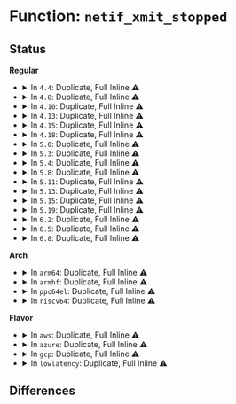 # Function: <code>netif_xmit_stopped</code>

## Status
<b>Regular</b>
<ul>
<li>
<details>
<summary>In <code>4.4</code>: Duplicate, Full Inline ⚠️</summary>

**Collision:** Static Duplication

**Inline:** Full

**Transformation:** False

**Instances:**

```
In drivers/net/virtio_net.c (0)
Location: include/linux/netdevice.h:2712
Inline: True
```
```
In net/core/dev.c (0)
Location: include/linux/netdevice.h:2712
Inline: True
```
```
In net/core/netpoll.c (0)
Location: include/linux/netdevice.h:2712
Inline: True
```
```
In net/sched/sch_generic.c (0)
Location: include/linux/netdevice.h:2712
Inline: True
```
</details>
</li>
<li>
<details>
<summary>In <code>4.8</code>: Duplicate, Full Inline ⚠️</summary>

**Collision:** Static Duplication

**Inline:** Full

**Transformation:** False

**Instances:**

```
In drivers/net/virtio_net.c (0)
Location: include/linux/netdevice.h:2935
Inline: True
```
```
In net/core/dev.c (0)
Location: include/linux/netdevice.h:2935
Inline: True
```
```
In net/core/netpoll.c (0)
Location: include/linux/netdevice.h:2935
Inline: True
```
```
In net/sched/sch_generic.c (0)
Location: include/linux/netdevice.h:2935
Inline: True
```
</details>
</li>
<li>
<details>
<summary>In <code>4.10</code>: Duplicate, Full Inline ⚠️</summary>

**Collision:** Static Duplication

**Inline:** Full

**Transformation:** False

**Instances:**

```
In net/core/dev.c (0)
Location: include/linux/netdevice.h:2874
Inline: True
```
```
In net/core/netpoll.c (0)
Location: include/linux/netdevice.h:2874
Inline: True
```
```
In net/sched/sch_generic.c (0)
Location: include/linux/netdevice.h:2874
Inline: True
```
</details>
</li>
<li>
<details>
<summary>In <code>4.13</code>: Duplicate, Full Inline ⚠️</summary>

**Collision:** Static Duplication

**Inline:** Full

**Transformation:** False

**Instances:**

```
In net/core/dev.c (0)
Location: include/linux/netdevice.h:2901
Inline: True
```
```
In net/core/netpoll.c (0)
Location: include/linux/netdevice.h:2901
Inline: True
```
```
In net/sched/sch_generic.c (0)
Location: include/linux/netdevice.h:2901
Inline: True
```
</details>
</li>
<li>
<details>
<summary>In <code>4.15</code>: Duplicate, Full Inline ⚠️</summary>

**Collision:** Static Duplication

**Inline:** Full

**Transformation:** False

**Instances:**

```
In net/core/dev.c (0)
Location: include/linux/netdevice.h:2926
Inline: True
```
```
In net/core/netpoll.c (0)
Location: include/linux/netdevice.h:2926
Inline: True
```
```
In net/sched/sch_generic.c (0)
Location: include/linux/netdevice.h:2926
Inline: True
```
</details>
</li>
<li>
<details>
<summary>In <code>4.18</code>: Duplicate, Full Inline ⚠️</summary>

**Collision:** Static Duplication

**Inline:** Full

**Transformation:** False

**Instances:**

```
In net/core/dev.c (ffffffff8189479d)
Location: include/linux/netdevice.h:3035
Inline: True
Inline callers:
  - net/core/dev.c:generic_xdp_tx
  - net/core/dev.c:__dev_queue_xmit
  - net/core/dev.c:dev_hard_start_xmit
```
```
In net/core/netpoll.c (ffffffff818bf775)
Location: include/linux/netdevice.h:3035
Inline: True
Inline callers:
  - net/core/netpoll.c:netpoll_send_skb_on_dev
```
```
In net/sched/sch_generic.c (ffffffff818cc74f)
Location: include/linux/netdevice.h:3035
Inline: True
Inline callers:
  - net/sched/sch_generic.c:dev_watchdog
```
</details>
</li>
<li>
<details>
<summary>In <code>5.0</code>: Duplicate, Full Inline ⚠️</summary>

**Collision:** Static Duplication

**Inline:** Full

**Transformation:** False

**Instances:**

```
In net/core/dev.c (ffffffff818b51ad)
Location: include/linux/netdevice.h:3129
Inline: True
Inline callers:
  - net/core/dev.c:generic_xdp_tx
  - net/core/dev.c:__dev_queue_xmit
```
```
In net/core/netpoll.c (ffffffff818e859b)
Location: include/linux/netdevice.h:3129
Inline: True
Inline callers:
  - net/core/netpoll.c:netpoll_send_skb_on_dev
```
```
In net/sched/sch_generic.c (ffffffff818f7a9f)
Location: include/linux/netdevice.h:3129
Inline: True
Inline callers:
  - net/sched/sch_generic.c:dev_watchdog
```
</details>
</li>
<li>
<details>
<summary>In <code>5.3</code>: Duplicate, Full Inline ⚠️</summary>

**Collision:** Static Duplication

**Inline:** Full

**Transformation:** False

**Instances:**

```
In net/core/dev.c (ffffffff81901b9e)
Location: include/linux/netdevice.h:3146
Inline: True
Inline callers:
  - net/core/dev.c:generic_xdp_tx
  - net/core/dev.c:__dev_queue_xmit
```
```
In net/core/netpoll.c (ffffffff81937ddc)
Location: include/linux/netdevice.h:3146
Inline: True
Inline callers:
  - net/core/netpoll.c:netpoll_send_skb_on_dev
```
```
In net/sched/sch_generic.c (ffffffff819571df)
Location: include/linux/netdevice.h:3146
Inline: True
Inline callers:
  - net/sched/sch_generic.c:dev_watchdog
```
</details>
</li>
<li>
<details>
<summary>In <code>5.4</code>: Duplicate, Full Inline ⚠️</summary>

**Collision:** Static Duplication

**Inline:** Full

**Transformation:** False

**Instances:**

```
In net/core/dev.c (ffffffff81933dde)
Location: include/linux/netdevice.h:3160
Inline: True
Inline callers:
  - net/core/dev.c:generic_xdp_tx
  - net/core/dev.c:__dev_queue_xmit
```
```
In net/core/netpoll.c (ffffffff8196ac9c)
Location: include/linux/netdevice.h:3160
Inline: True
Inline callers:
  - net/core/netpoll.c:netpoll_send_skb_on_dev
```
```
In net/sched/sch_generic.c (ffffffff8198d67f)
Location: include/linux/netdevice.h:3160
Inline: True
Inline callers:
  - net/sched/sch_generic.c:dev_watchdog
```
</details>
</li>
<li>
<details>
<summary>In <code>5.8</code>: Duplicate, Full Inline ⚠️</summary>

**Collision:** Static Duplication

**Inline:** Full

**Transformation:** False

**Instances:**

```
In net/core/dev.c (ffffffff81a087fe)
Location: include/linux/netdevice.h:3273
Inline: True
Inline callers:
  - net/core/dev.c:generic_xdp_tx
  - net/core/dev.c:__dev_queue_xmit
  - net/core/dev.c:netif_schedule_queue
```
```
In net/core/netpoll.c (ffffffff81a3e7d7)
Location: include/linux/netdevice.h:3273
Inline: True
Inline callers:
  - net/core/netpoll.c:__netpoll_send_skb
```
```
In net/sched/sch_generic.c (ffffffff81a65372)
Location: include/linux/netdevice.h:3273
Inline: True
Inline callers:
  - net/sched/sch_generic.c:dev_watchdog
```
</details>
</li>
<li>
<details>
<summary>In <code>5.11</code>: Duplicate, Full Inline ⚠️</summary>

**Collision:** Static Duplication

**Inline:** Full

**Transformation:** False

**Instances:**

```
In net/core/dev.c (ffffffff81a09dbe)
Location: include/linux/netdevice.h:3427
Inline: True
Inline callers:
  - net/core/dev.c:generic_xdp_tx
  - net/core/dev.c:__dev_queue_xmit
  - net/core/dev.c:netif_schedule_queue
```
```
In net/core/netpoll.c (ffffffff81a41577)
Location: include/linux/netdevice.h:3427
Inline: True
Inline callers:
  - net/core/netpoll.c:__netpoll_send_skb
```
```
In net/sched/sch_generic.c (ffffffff81a6d4a2)
Location: include/linux/netdevice.h:3427
Inline: True
Inline callers:
  - net/sched/sch_generic.c:dev_watchdog
```
</details>
</li>
<li>
<details>
<summary>In <code>5.13</code>: Duplicate, Full Inline ⚠️</summary>

**Collision:** Static Duplication

**Inline:** Full

**Transformation:** False

**Instances:**

```
In net/core/dev.c (ffffffff819f074e)
Location: include/linux/netdevice.h:3494
Inline: True
Inline callers:
  - net/core/dev.c:generic_xdp_tx
  - net/core/dev.c:__dev_queue_xmit
  - net/core/dev.c:netif_schedule_queue
```
```
In net/core/netpoll.c (ffffffff81a261e7)
Location: include/linux/netdevice.h:3494
Inline: True
Inline callers:
  - net/core/netpoll.c:__netpoll_send_skb
```
```
In net/sched/sch_generic.c (ffffffff81a55d22)
Location: include/linux/netdevice.h:3494
Inline: True
Inline callers:
  - net/sched/sch_generic.c:dev_watchdog
```
</details>
</li>
<li>
<details>
<summary>In <code>5.15</code>: Duplicate, Full Inline ⚠️</summary>

**Collision:** Static Duplication

**Inline:** Full

**Transformation:** False

**Instances:**

```
In net/core/dev.c (ffffffff81aa1f3e)
Location: include/linux/netdevice.h:3506
Inline: True
Inline callers:
  - net/core/dev.c:generic_xdp_tx
  - net/core/dev.c:__dev_queue_xmit
  - net/core/dev.c:netif_schedule_queue
```
```
In net/core/netpoll.c (ffffffff81adaf57)
Location: include/linux/netdevice.h:3506
Inline: True
Inline callers:
  - net/core/netpoll.c:__netpoll_send_skb
```
```
In net/sched/sch_generic.c (ffffffff81b0eab4)
Location: include/linux/netdevice.h:3506
Inline: True
Inline callers:
  - net/sched/sch_generic.c:dev_watchdog
```
</details>
</li>
<li>
<details>
<summary>In <code>5.19</code>: Duplicate, Full Inline ⚠️</summary>

**Collision:** Static Duplication

**Inline:** Full

**Transformation:** False

**Instances:**

```
In net/core/dev.c (ffffffff81c197d8)
Location: include/linux/netdevice.h:3297
Inline: True
Inline callers:
  - net/core/dev.c:__dev_queue_xmit
  - net/core/dev.c:netif_schedule_queue
```
```
In net/core/netpoll.c (ffffffff81c5c413)
Location: include/linux/netdevice.h:3297
Inline: True
Inline callers:
  - net/core/netpoll.c:__netpoll_send_skb
```
```
In net/sched/sch_generic.c (ffffffff81c957c5)
Location: include/linux/netdevice.h:3297
Inline: True
Inline callers:
  - net/sched/sch_generic.c:dev_watchdog
```
</details>
</li>
<li>
<details>
<summary>In <code>6.2</code>: Duplicate, Full Inline ⚠️</summary>

**Collision:** Static Duplication

**Inline:** Full

**Transformation:** False

**Instances:**

```
In net/core/dev.c (ffffffff81dca818)
Location: include/linux/netdevice.h:3322
Inline: True
Inline callers:
  - net/core/dev.c:__dev_queue_xmit
  - net/core/dev.c:netif_schedule_queue
```
```
In net/core/netpoll.c (ffffffff81e12ac7)
Location: include/linux/netdevice.h:3322
Inline: True
Inline callers:
  - net/core/netpoll.c:__netpoll_send_skb
```
```
In net/sched/sch_generic.c (ffffffff81e51325)
Location: include/linux/netdevice.h:3322
Inline: True
Inline callers:
  - net/sched/sch_generic.c:dev_watchdog
```
</details>
</li>
<li>
<details>
<summary>In <code>6.5</code>: Duplicate, Full Inline ⚠️</summary>

**Collision:** Static Duplication

**Inline:** Full

**Transformation:** False

**Instances:**

```
In drivers/net/virtio_net.c (ffffffff81c50f0a)
Location: include/linux/netdevice.h:3386
Inline: True
Inline callers:
  - drivers/net/virtio_net.c:start_xmit
```
```
In net/core/dev.c (ffffffff81e3b399)
Location: include/linux/netdevice.h:3386
Inline: True
Inline callers:
  - net/core/dev.c:__dev_queue_xmit
  - net/core/dev.c:netif_schedule_queue
```
```
In net/core/netpoll.c (ffffffff81e86407)
Location: include/linux/netdevice.h:3386
Inline: True
Inline callers:
  - net/core/netpoll.c:__netpoll_send_skb
```
```
In net/sched/sch_generic.c (ffffffff81eacb5b)
Location: include/linux/netdevice.h:3386
Inline: True
Inline callers:
  - net/sched/sch_generic.c:dev_watchdog
```
</details>
</li>
<li>
<details>
<summary>In <code>6.8</code>: Duplicate, Full Inline ⚠️</summary>

**Collision:** Static Duplication

**Inline:** Full

**Transformation:** False

**Instances:**

```
In drivers/net/virtio_net.c (ffffffff81d06f47)
Location: include/linux/netdevice.h:3465
Inline: True
Inline callers:
  - drivers/net/virtio_net.c:start_xmit
```
```
In net/core/dev.c (ffffffff81ef9808)
Location: include/linux/netdevice.h:3465
Inline: True
Inline callers:
  - net/core/dev.c:__dev_queue_xmit
  - net/core/dev.c:netif_schedule_queue
```
```
In net/core/netpoll.c (ffffffff81f48420)
Location: include/linux/netdevice.h:3465
Inline: True
Inline callers:
  - net/core/netpoll.c:__netpoll_send_skb
```
```
In net/sched/sch_generic.c (ffffffff81f6f618)
Location: include/linux/netdevice.h:3465
Inline: True
Inline callers:
  - net/sched/sch_generic.c:dev_watchdog
```
</details>
</li>
</ul>
<b>Arch</b>
<ul>
<li>
<details>
<summary>In <code>arm64</code>: Duplicate, Full Inline ⚠️</summary>

**Collision:** Static Duplication

**Inline:** Full

**Transformation:** False

**Instances:**

```
In net/core/dev.c (ffff800010bd20a0)
Location: include/linux/netdevice.h:3160
Inline: True
Inline callers:
  - net/core/dev.c:generic_xdp_tx
  - net/core/dev.c:__dev_queue_xmit
```
```
In net/core/netpoll.c (ffff800010c112fc)
Location: include/linux/netdevice.h:3160
Inline: True
Inline callers:
  - net/core/netpoll.c:netpoll_send_skb_on_dev
```
```
In net/sched/sch_generic.c (ffff800010c38b20)
Location: include/linux/netdevice.h:3160
Inline: True
Inline callers:
  - net/sched/sch_generic.c:dev_watchdog
```
</details>
</li>
<li>
<details>
<summary>In <code>armhf</code>: Duplicate, Full Inline ⚠️</summary>

**Collision:** Static Duplication

**Inline:** Full

**Transformation:** False

**Instances:**

```
In net/core/dev.c (c0cecc80)
Location: include/linux/netdevice.h:3160
Inline: True
Inline callers:
  - net/core/dev.c:generic_xdp_tx
  - net/core/dev.c:__dev_queue_xmit
```
```
In net/core/netpoll.c (c0d29188)
Location: include/linux/netdevice.h:3160
Inline: True
Inline callers:
  - net/core/netpoll.c:netpoll_send_skb_on_dev
```
```
In net/sched/sch_generic.c (c0d4a684)
Location: include/linux/netdevice.h:3160
Inline: True
Inline callers:
  - net/sched/sch_generic.c:dev_watchdog
```
</details>
</li>
<li>
<details>
<summary>In <code>ppc64el</code>: Duplicate, Full Inline ⚠️</summary>

**Collision:** Static Duplication

**Inline:** Full

**Transformation:** False

**Instances:**

```
In net/core/dev.c (c000000000cb063c)
Location: include/linux/netdevice.h:3160
Inline: True
Inline callers:
  - net/core/dev.c:generic_xdp_tx
  - net/core/dev.c:__dev_queue_xmit
```
```
In net/core/netpoll.c (c000000000cfdb28)
Location: include/linux/netdevice.h:3160
Inline: True
Inline callers:
  - net/core/netpoll.c:netpoll_send_skb_on_dev
```
```
In net/sched/sch_generic.c (c000000000d30c10)
Location: include/linux/netdevice.h:3160
Inline: True
Inline callers:
  - net/sched/sch_generic.c:dev_watchdog
```
</details>
</li>
<li>
<details>
<summary>In <code>riscv64</code>: Duplicate, Full Inline ⚠️</summary>

**Collision:** Static Duplication

**Inline:** Full

**Transformation:** False

**Instances:**

```
In net/core/dev.c (ffffffe00075c62a)
Location: include/linux/netdevice.h:3160
Inline: True
Inline callers:
  - net/core/dev.c:generic_xdp_tx
  - net/core/dev.c:__dev_queue_xmit
```
```
In net/core/netpoll.c (ffffffe00078d512)
Location: include/linux/netdevice.h:3160
Inline: True
Inline callers:
  - net/core/netpoll.c:netpoll_send_skb_on_dev
```
```
In net/sched/sch_generic.c (ffffffe0007aa0f2)
Location: include/linux/netdevice.h:3160
Inline: True
Inline callers:
  - net/sched/sch_generic.c:dev_watchdog
```
</details>
</li>
</ul>
<b>Flavor</b>
<ul>
<li>
<details>
<summary>In <code>aws</code>: Duplicate, Full Inline ⚠️</summary>

**Collision:** Static Duplication

**Inline:** Full

**Transformation:** False

**Instances:**

```
In net/core/dev.c (ffffffff818d3dde)
Location: include/linux/netdevice.h:3160
Inline: True
Inline callers:
  - net/core/dev.c:generic_xdp_tx
  - net/core/dev.c:__dev_queue_xmit
```
```
In net/core/netpoll.c (ffffffff8190ac6c)
Location: include/linux/netdevice.h:3160
Inline: True
Inline callers:
  - net/core/netpoll.c:netpoll_send_skb_on_dev
```
```
In net/sched/sch_generic.c (ffffffff8192d4ef)
Location: include/linux/netdevice.h:3160
Inline: True
Inline callers:
  - net/sched/sch_generic.c:dev_watchdog
```
</details>
</li>
<li>
<details>
<summary>In <code>azure</code>: Duplicate, Full Inline ⚠️</summary>

**Collision:** Static Duplication

**Inline:** Full

**Transformation:** False

**Instances:**

```
In net/core/dev.c (ffffffff8188dc6e)
Location: include/linux/netdevice.h:3160
Inline: True
Inline callers:
  - net/core/dev.c:generic_xdp_tx
  - net/core/dev.c:__dev_queue_xmit
```
```
In net/core/netpoll.c (ffffffff818c4a0c)
Location: include/linux/netdevice.h:3160
Inline: True
Inline callers:
  - net/core/netpoll.c:netpoll_send_skb_on_dev
```
```
In net/sched/sch_generic.c (ffffffff818e6fef)
Location: include/linux/netdevice.h:3160
Inline: True
Inline callers:
  - net/sched/sch_generic.c:dev_watchdog
```
</details>
</li>
<li>
<details>
<summary>In <code>gcp</code>: Duplicate, Full Inline ⚠️</summary>

**Collision:** Static Duplication

**Inline:** Full

**Transformation:** False

**Instances:**

```
In net/core/dev.c (ffffffff81924dde)
Location: include/linux/netdevice.h:3160
Inline: True
Inline callers:
  - net/core/dev.c:generic_xdp_tx
  - net/core/dev.c:__dev_queue_xmit
```
```
In net/core/netpoll.c (ffffffff8195bc9c)
Location: include/linux/netdevice.h:3160
Inline: True
Inline callers:
  - net/core/netpoll.c:netpoll_send_skb_on_dev
```
```
In net/sched/sch_generic.c (ffffffff8197e67f)
Location: include/linux/netdevice.h:3160
Inline: True
Inline callers:
  - net/sched/sch_generic.c:dev_watchdog
```
</details>
</li>
<li>
<details>
<summary>In <code>lowlatency</code>: Duplicate, Full Inline ⚠️</summary>

**Collision:** Static Duplication

**Inline:** Full

**Transformation:** False

**Instances:**

```
In net/core/dev.c (ffffffff8194628e)
Location: include/linux/netdevice.h:3160
Inline: True
Inline callers:
  - net/core/dev.c:generic_xdp_tx
  - net/core/dev.c:__dev_queue_xmit
```
```
In net/core/netpoll.c (ffffffff8197e09d)
Location: include/linux/netdevice.h:3160
Inline: True
Inline callers:
  - net/core/netpoll.c:netpoll_send_skb_on_dev
```
```
In net/sched/sch_generic.c (ffffffff819a038b)
Location: include/linux/netdevice.h:3160
Inline: True
Inline callers:
  - net/sched/sch_generic.c:dev_watchdog
```
</details>
</li>
</ul>

## Differences
